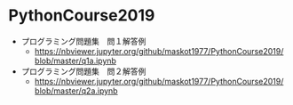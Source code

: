 # PythonCourse2019

* プログラミング問題集　問１解答例
    * https://nbviewer.jupyter.org/github/maskot1977/PythonCourse2019/blob/master/q1a.ipynb
* プログラミング問題集　問２解答例
    * https://nbviewer.jupyter.org/github/maskot1977/PythonCourse2019/blob/master/q2a.ipynb
